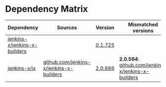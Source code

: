 # Dependency Matrix

Dependency | Sources | Version | Mismatched versions
---------- | ------- | ------- | -------------------
[jenkins-x/jenkins-x-builders](https://github.com/jenkins-x/jenkins-x-builders.git) |  | [0.1.725]() | 
[jenkins-x/jx](https://github.com/jenkins-x/jx.git) | [github.com/jenkins-x/jenkins-x-builders](https://github.com/jenkins-x/jenkins-x-builders) | [2.0.686](https://github.com/jenkins-x/jx/releases/tag/v2.0.686) | **2.0.564**: [github.com/jenkins-x/jenkins-x-builders](https://github.com/jenkins-x/jenkins-x-builders)
